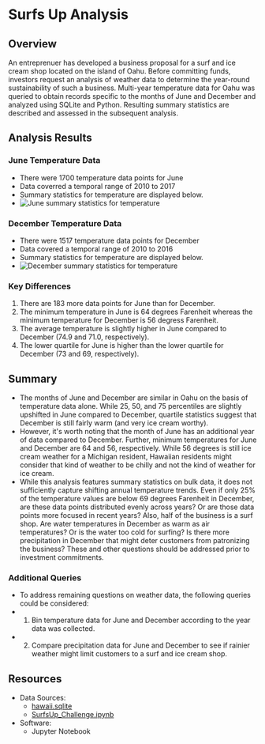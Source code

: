 # Surfs Up Analysis
## Overview
An entreprenuer has developed a business proposal for a surf and ice cream shop located on the island of Oahu. Before committing funds, investors request an analysis of weather data to determine the year-round sustainability of such a business. Multi-year temperature data for Oahu was queried to obtain records specific to the months of June and December and analyzed using SQLite and Python. Resulting summary statistics are described and assessed in the subsequent analysis. 
## Analysis Results
### June Temperature Data
- There were 1700 temperature data points for June
- Data coverred a temporal range of 2010 to 2017
- Summary statistics for temperature are displayed below.
- ![June summary statistics for temperature](https://github.com/InRegards2Pluto/surfs_up/blob/fae7841ba3052719b9b388dd993e28dce26592cd/Resources/sum_stats_temp_June.png)
### December Temperature Data
- There were 1517 temperature data points for December
- Data covered a temporal range of 2010 to 2016
- Summary statistics for temperature are displayed below.
- ![December summary statistics for temperature](https://github.com/InRegards2Pluto/surfs_up/blob/fae7841ba3052719b9b388dd993e28dce26592cd/Resources/sum_stats_temp_June.png)
### Key Differences
1) There are 183 more data points for June than for December.
2) The minimum temperature in June is 64 degrees Farenheit whereas the minimum temperature for December is 56 degress Farenheit.
3) The average temperature is slightly higher in June compared to December (74.9 and 71.0, respectively).
4) The lower quartile for June is higher than the lower quartile for December (73 and 69, respectively).  
## Summary
- The months of June and December are similar in Oahu on the basis of temperature data alone. While 25, 50, and 75 percentiles are slightly upshifted in June compared to December, quartile statistics suggest that December is still fairly warm (and very ice cream worthy). 
- However, it's worth noting that the month of June has an additional year of data compared to December. Further, minimum temperatures for June and December are 64 and 56, respectively. While 56 degrees is still ice cream weather for a Michigan resident, Hawaiian residents might consider that kind of weather to be chilly and not the kind of weather for ice cream.
- While this analysis features summary statistics on bulk data, it does not sufficiently capture shifting annual temperature trends. Even if only 25% of the temperature values are below 69 degrees Farenheit in December, are these data points distributed evenly across years? Or are those data points more focused in recent years? Also, half of the business is a surf shop. Are water temperatures in December as warm as air temperatures? Or is the water too cold for surfing? Is there more precipitation in December that might deter customers from patronizing the business? These and other questions should be addressed prior to investment commitments.
### Additional Queries
- To address remaining questions on weather data, the following queries could be considered:
- 1) Bin temperature data for June and December according to the year data was collected.
- 2) Compare precipitation data for June and December to see if rainier weather might limit customers to a surf and ice cream shop.



## Resources
- Data Sources:
  - [hawaii.sqlite](https://github.com/InRegards2Pluto/surfs_up/blob/fae7841ba3052719b9b388dd993e28dce26592cd/hawaii.sqlite)
  - [SurfsUp_Challenge.ipynb](https://github.com/InRegards2Pluto/surfs_up/blob/fae7841ba3052719b9b388dd993e28dce26592cd/SurfsUp_Challenge.ipynb)
- Software:
  - Jupyter Notebook
